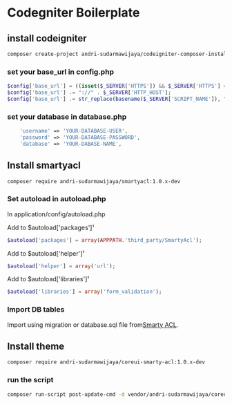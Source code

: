 # Codegniter Boilerplate

##  install codeigniter
```bash
composer create-project andri-sudarmawijaya/codeigniter-composer-installer codeigniter-boilerplate
```
### set your base_url in config.php
```php
$config['base_url'] = ((isset($_SERVER['HTTPS']) && $_SERVER['HTTPS'] == "on") ? "https" : "http");
$config['base_url'] .= "://" . $_SERVER['HTTP_HOST'];
$config['base_url'] .= str_replace(basename($_SERVER['SCRIPT_NAME']), "", $_SERVER['SCRIPT_NAME']);
```
### set your database in database.php
```php
	'username' => 'YOUR-DATABASE-USER',
	'password' => 'YOUR-DATABASE-PASSWORD',
	'database' => 'YOUR-DABASE-NAME',
```

## Install smartyacl
```bash
composer require andri-sudarmawijaya/smartyacl:1.0.x-dev
```

### Set autoload in autoload.php
In application/config/autoload.php

Add to $autoload['packages']¹
```php
$autoload['packages'] = array(APPPATH.'third_party/SmartyAcl');
```
Add to $autoload['helper']¹
```php
$autoload['helper'] = array('url');
```
Add to $autoload['libraries']¹
```php
$autoload['libraries'] = array('form_validation');
```

### Import DB tables
Import using migration or database.sql file from[Smarty ACL](https://github.com/rubensrocha/codeigniter-smarty-acl).

## Install theme
```bash
composer require andri-sudarmawijaya/coreui-smarty-acl:1.0.x-dev
```
### run the script
```bash
composer run-script post-update-cmd -d vendor/andri-sudarmawijaya/coreui-smarty-acl
```



